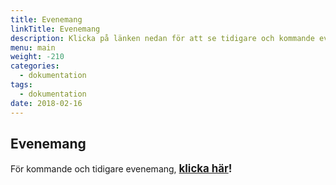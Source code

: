 ```yaml
---
title: Evenemang
linkTitle: Evenemang
description: Klicka på länken nedan för att se tidigare och kommande evenemang.
menu: main
weight: -210
categories:
  - dokumentation
tags:
  - dokumentation
date: 2018-02-16
---
```


## Evenemang

För kommande och tidigare evenemang, <span style="font-size:larger;"><b>[klicka här](/tags/Evenemang)!</b></span>
